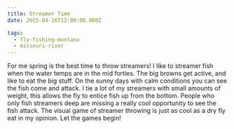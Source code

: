 ```yaml
---
title: Streamer Time
date: 2015-04-16T12:00:00.000Z

tags:
  - fly-fishing-montana
  - missouri-river
---
```


For me spring is the best time to throw streamers! I like to streamer fish when the water temps are in the mid forties. The big browns get active, and like to eat the big stuff. On the sunny days with calm conditions you can see the fish come and attack. I tie a lot of my streamers with small amounts of weight, this allows the fly to entice fish up from the bottom. People who only fish streamers deep are missing a really cool opportunity to see the fish attack. The visual game of streamer throwing is just as cool as a dry fly eat in my opinion. Let the games begin!
